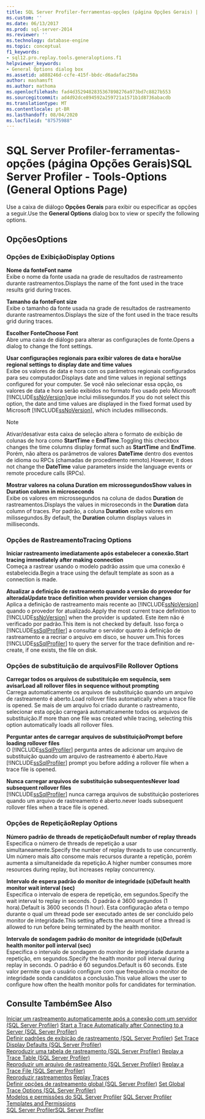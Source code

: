 ```yaml
---
title: SQL Server Profiler-ferramentas-opções (página Opções Gerais) | Microsoft Docs
ms.custom: ''
ms.date: 06/13/2017
ms.prod: sql-server-2014
ms.reviewer: ''
ms.technology: database-engine
ms.topic: conceptual
f1_keywords:
- sql12.pro.replay.tools.generaloptions.f1
helpviewer_keywords:
- General Options dialog box
ms.assetid: a888246d-ccfe-415f-bbdc-d6adafac250a
author: mashamsft
ms.author: mathoma
ms.openlocfilehash: fad4d3529482835367898276a973bd7c8827b553
ms.sourcegitcommit: ad4d92dce894592a259721a1571b1d8736abacdb
ms.translationtype: MT
ms.contentlocale: pt-BR
ms.lasthandoff: 08/04/2020
ms.locfileid: "87575988"
---
```

# <a name="sql-server-profiler---tools-options-general-options-page"></a><span data-ttu-id="59eea-102">SQL Server Profiler-ferramentas-opções (página Opções Gerais)</span><span class="sxs-lookup"><span data-stu-id="59eea-102">SQL Server Profiler - Tools-Options (General Options Page)</span></span>
  <span data-ttu-id="59eea-103">Use a caixa de diálogo **Opções Gerais** para exibir ou especificar as opções a seguir.</span><span class="sxs-lookup"><span data-stu-id="59eea-103">Use the **General Options** dialog box to view or specify the following options.</span></span>  
  
## <a name="options"></a><span data-ttu-id="59eea-104">Opções</span><span class="sxs-lookup"><span data-stu-id="59eea-104">Options</span></span>  
  
### <a name="display-options"></a><span data-ttu-id="59eea-105">Opções de Exibição</span><span class="sxs-lookup"><span data-stu-id="59eea-105">Display Options</span></span>  
 <span data-ttu-id="59eea-106">**Nome da fonte**</span><span class="sxs-lookup"><span data-stu-id="59eea-106">**Font name**</span></span>  
 <span data-ttu-id="59eea-107">Exibe o nome da fonte usada na grade de resultados de rastreamento durante rastreamentos.</span><span class="sxs-lookup"><span data-stu-id="59eea-107">Displays the name of the font used in the trace results grid during traces.</span></span>  
  
 <span data-ttu-id="59eea-108">**Tamanho da fonte**</span><span class="sxs-lookup"><span data-stu-id="59eea-108">**Font size**</span></span>  
 <span data-ttu-id="59eea-109">Exibe o tamanho da fonte usada na grade de resultados de rastreamento durante rastreamentos.</span><span class="sxs-lookup"><span data-stu-id="59eea-109">Displays the size of the font used in the trace results grid during traces.</span></span>  
  
 <span data-ttu-id="59eea-110">**Escolher Fonte**</span><span class="sxs-lookup"><span data-stu-id="59eea-110">**Choose Font**</span></span>  
 <span data-ttu-id="59eea-111">Abre uma caixa de diálogo para alterar as configurações de fonte.</span><span class="sxs-lookup"><span data-stu-id="59eea-111">Opens a dialog to change the font settings.</span></span>  
  
 <span data-ttu-id="59eea-112">**Usar configurações regionais para exibir valores de data e hora**</span><span class="sxs-lookup"><span data-stu-id="59eea-112">**Use regional settings to display date and time values**</span></span>  
 <span data-ttu-id="59eea-113">Exibe os valores de data e hora com os parâmetros regionais configurados para seu computador.</span><span class="sxs-lookup"><span data-stu-id="59eea-113">Displays date and time values in regional settings configured for your computer.</span></span> <span data-ttu-id="59eea-114">Se você não selecionar essa opção, os valores de data e hora serão exibidos no formato fixo usado pelo Microsoft [!INCLUDE[ssNoVersion](../includes/ssnoversion-md.md)]que inclui milissegundos.</span><span class="sxs-lookup"><span data-stu-id="59eea-114">If you do not select this option, the date and time values are displayed in the fixed format used by Microsoft [!INCLUDE[ssNoVersion](../includes/ssnoversion-md.md)], which includes milliseconds.</span></span>  
  
> [!NOTE]  
>  <span data-ttu-id="59eea-115">Ativar/desativar esta caixa de seleção altera o formato de exibição de colunas de hora como **StartTime** e **EndTime**.</span><span class="sxs-lookup"><span data-stu-id="59eea-115">Toggling this checkbox changes the time columns display format such as **StartTime** and **EndTime**.</span></span> <span data-ttu-id="59eea-116">Porém, não altera os parâmetros de valores **DateTime** dentro dos eventos de idioma ou RPCs (chamadas de procedimento remoto).</span><span class="sxs-lookup"><span data-stu-id="59eea-116">However, it does not change the **DateTime** value parameters inside the language events or remote procedure calls (RPCs).</span></span>  
  
 <span data-ttu-id="59eea-117">**Mostrar valores na coluna Duration em microssegundos**</span><span class="sxs-lookup"><span data-stu-id="59eea-117">**Show values in Duration column in microseconds**</span></span>  
 <span data-ttu-id="59eea-118">Exibe os valores em microssegundos na coluna de dados **Duration** de rastreamentos.</span><span class="sxs-lookup"><span data-stu-id="59eea-118">Displays the values in microseconds in the **Duration** data column of traces.</span></span> <span data-ttu-id="59eea-119">Por padrão, a coluna **Duration** exibe valores em milissegundos.</span><span class="sxs-lookup"><span data-stu-id="59eea-119">By default, the **Duration** column displays values in milliseconds.</span></span>  
  
### <a name="tracing-options"></a><span data-ttu-id="59eea-120">Opções de Rastreamento</span><span class="sxs-lookup"><span data-stu-id="59eea-120">Tracing Options</span></span>  
 <span data-ttu-id="59eea-121">**Iniciar rastreamento imediatamente após estabelecer a conexão.**</span><span class="sxs-lookup"><span data-stu-id="59eea-121">**Start tracing immediately after making connection**</span></span>  
 <span data-ttu-id="59eea-122">Começa a rastrear usando o modelo padrão assim que uma conexão é estabelecida.</span><span class="sxs-lookup"><span data-stu-id="59eea-122">Begin a trace using the default template as soon as a connection is made.</span></span>  
  
 <span data-ttu-id="59eea-123">**Atualizar a definição de rastreamento quando a versão do provedor for alterada**</span><span class="sxs-lookup"><span data-stu-id="59eea-123">**Update trace definition when provider version changes**</span></span>  
 <span data-ttu-id="59eea-124">Aplica a definição de rastreamento mais recente ao [!INCLUDE[ssNoVersion](../includes/ssnoversion-md.md)] quando o provedor for atualizado.</span><span class="sxs-lookup"><span data-stu-id="59eea-124">Apply the most current trace definition to [!INCLUDE[ssNoVersion](../includes/ssnoversion-md.md)] when the provider is updated.</span></span> <span data-ttu-id="59eea-125">Este item não é verificado por padrão.</span><span class="sxs-lookup"><span data-stu-id="59eea-125">This item is not checked by default.</span></span> <span data-ttu-id="59eea-126">Isso força o [!INCLUDE[ssSqlProfiler](../includes/sssqlprofiler-md.md)] a consultar o servidor quanto à definição de rastreamento e a recriar o arquivo em disco, se houver um.</span><span class="sxs-lookup"><span data-stu-id="59eea-126">This forces [!INCLUDE[ssSqlProfiler](../includes/sssqlprofiler-md.md)] to query the server for the trace definition and re-create, if one exists, the file on disk.</span></span>  
  
### <a name="file-rollover-options"></a><span data-ttu-id="59eea-127">Opções de substituição de arquivos</span><span class="sxs-lookup"><span data-stu-id="59eea-127">File Rollover Options</span></span>  
 <span data-ttu-id="59eea-128">**Carregar todos os arquivos de substituição em sequência, sem avisar**</span><span class="sxs-lookup"><span data-stu-id="59eea-128">**Load all rollover files in sequence without prompting**</span></span>  
 <span data-ttu-id="59eea-129">Carrega automaticamente os arquivos de substituição quando um arquivo de rastreamento é aberto.</span><span class="sxs-lookup"><span data-stu-id="59eea-129">Load rollover files automatically when a trace file is opened.</span></span> <span data-ttu-id="59eea-130">Se mais de um arquivo foi criado durante o rastreamento, selecionar esta opção carregará automaticamente todos os arquivos de substituição.</span><span class="sxs-lookup"><span data-stu-id="59eea-130">If more than one file was created while tracing, selecting this option automatically loads all rollover files.</span></span>  
  
 <span data-ttu-id="59eea-131">**Perguntar antes de carregar arquivos de substituição**</span><span class="sxs-lookup"><span data-stu-id="59eea-131">**Prompt before loading rollover files**</span></span>  
 <span data-ttu-id="59eea-132">O [!INCLUDE[ssSqlProfiler](../includes/sssqlprofiler-md.md)] pergunta antes de adicionar um arquivo de substituição quando um arquivo de rastreamento é aberto.</span><span class="sxs-lookup"><span data-stu-id="59eea-132">Have [!INCLUDE[ssSqlProfiler](../includes/sssqlprofiler-md.md)] prompt you before adding a rollover file when a trace file is opened.</span></span>  
  
 <span data-ttu-id="59eea-133">**Nunca carregar arquivos de substituição subsequentes**</span><span class="sxs-lookup"><span data-stu-id="59eea-133">**Never load subsequent rollover files**</span></span>  
 [!INCLUDE[ssSqlProfiler](../includes/sssqlprofiler-md.md)] <span data-ttu-id="59eea-134">nunca carrega arquivos de substituição posteriores quando um arquivo de rastreamento é aberto.</span><span class="sxs-lookup"><span data-stu-id="59eea-134">never loads subsequent rollover files when a trace file is opened.</span></span>  
  
### <a name="replay-options"></a><span data-ttu-id="59eea-135">Opções de Repetição</span><span class="sxs-lookup"><span data-stu-id="59eea-135">Replay Options</span></span>  
 <span data-ttu-id="59eea-136">**Número padrão de threads de repetição**</span><span class="sxs-lookup"><span data-stu-id="59eea-136">**Default number of replay threads**</span></span>  
 <span data-ttu-id="59eea-137">Especifica o número de threads de repetição a usar simultaneamente.</span><span class="sxs-lookup"><span data-stu-id="59eea-137">Specify the number of replay threads to use concurrently.</span></span> <span data-ttu-id="59eea-138">Um número mais alto consome mais recursos durante a repetição, porém aumenta a simultaneidade da repetição.</span><span class="sxs-lookup"><span data-stu-id="59eea-138">A higher number consumes more resources during replay, but increases replay concurrency.</span></span>  
  
 <span data-ttu-id="59eea-139">**Intervalo de espera padrão do monitor de integridade (s)**</span><span class="sxs-lookup"><span data-stu-id="59eea-139">**Default health monitor wait interval (sec)**</span></span>  
 <span data-ttu-id="59eea-140">Especifica o intervalo de espera de repetição, em segundos.</span><span class="sxs-lookup"><span data-stu-id="59eea-140">Specify the wait interval to replay in seconds.</span></span> <span data-ttu-id="59eea-141">O padrão é 3600 segundos (1 hora).</span><span class="sxs-lookup"><span data-stu-id="59eea-141">Default is 3600 seconds (1 hour).</span></span> <span data-ttu-id="59eea-142">Esta configuração afeta o tempo durante o qual um thread pode ser executado antes de ser concluído pelo monitor de integridade.</span><span class="sxs-lookup"><span data-stu-id="59eea-142">This setting affects the amount of time a thread is allowed to run before being terminated by the health monitor.</span></span>  
  
 <span data-ttu-id="59eea-143">**Intervalo de sondagem padrão do monitor de integridade (s)**</span><span class="sxs-lookup"><span data-stu-id="59eea-143">**Default health monitor poll interval (sec)**</span></span>  
 <span data-ttu-id="59eea-144">Especifica o intervalo de sondagem do monitor de integridade durante a repetição, em segundos.</span><span class="sxs-lookup"><span data-stu-id="59eea-144">Specify the health monitor poll interval during replay in seconds.</span></span> <span data-ttu-id="59eea-145">O padrão é 60 segundos.</span><span class="sxs-lookup"><span data-stu-id="59eea-145">Default is 60 seconds.</span></span> <span data-ttu-id="59eea-146">Este valor permite que o usuário configure com que frequência o monitor de integridade sonda candidatos a conclusão.</span><span class="sxs-lookup"><span data-stu-id="59eea-146">This value allows the user to configure how often the health monitor polls for candidates for termination.</span></span>  
  
## <a name="see-also"></a><span data-ttu-id="59eea-147">Consulte Também</span><span class="sxs-lookup"><span data-stu-id="59eea-147">See Also</span></span>  
 <span data-ttu-id="59eea-148">[Iniciar um rastreamento automaticamente após a conexão com um servidor &#40;SQL Server Profiler&#41;](../tools/sql-server-profiler/start-a-trace-automatically-after-connecting-to-a-server-sql-server-profiler.md) </span><span class="sxs-lookup"><span data-stu-id="59eea-148">[Start a Trace Automatically after Connecting to a Server &#40;SQL Server Profiler&#41;](../tools/sql-server-profiler/start-a-trace-automatically-after-connecting-to-a-server-sql-server-profiler.md) </span></span>  
 <span data-ttu-id="59eea-149">[Definir padrões de exibição de rastreamento &#40;SQL Server Profiler&#41;](../tools/sql-server-profiler/set-trace-display-defaults-sql-server-profiler.md) </span><span class="sxs-lookup"><span data-stu-id="59eea-149">[Set Trace Display Defaults &#40;SQL Server Profiler&#41;](../tools/sql-server-profiler/set-trace-display-defaults-sql-server-profiler.md) </span></span>  
 <span data-ttu-id="59eea-150">[Reproduzir uma tabela de rastreamento &#40;SQL Server Profiler&#41;](../tools/sql-server-profiler/replay-a-trace-table-sql-server-profiler.md) </span><span class="sxs-lookup"><span data-stu-id="59eea-150">[Replay a Trace Table &#40;SQL Server Profiler&#41;](../tools/sql-server-profiler/replay-a-trace-table-sql-server-profiler.md) </span></span>  
 <span data-ttu-id="59eea-151">[Reproduzir um arquivo de rastreamento &#40;SQL Server Profiler&#41;](../tools/sql-server-profiler/replay-a-trace-file-sql-server-profiler.md) </span><span class="sxs-lookup"><span data-stu-id="59eea-151">[Replay a Trace File &#40;SQL Server Profiler&#41;](../tools/sql-server-profiler/replay-a-trace-file-sql-server-profiler.md) </span></span>  
 <span data-ttu-id="59eea-152">[Reproduzir rastreamentos](../tools/sql-server-profiler/replay-traces.md) </span><span class="sxs-lookup"><span data-stu-id="59eea-152">[Replay Traces](../tools/sql-server-profiler/replay-traces.md) </span></span>  
 <span data-ttu-id="59eea-153">[Definir opções de rastreamento global &#40;SQL Server Profiler&#41;](../tools/sql-server-profiler/set-global-trace-options-sql-server-profiler.md) </span><span class="sxs-lookup"><span data-stu-id="59eea-153">[Set Global Trace Options &#40;SQL Server Profiler&#41;](../tools/sql-server-profiler/set-global-trace-options-sql-server-profiler.md) </span></span>  
 <span data-ttu-id="59eea-154">[Modelos e permissões do SQL Server Profiler](../tools/sql-server-profiler/sql-server-profiler-templates-and-permissions.md) </span><span class="sxs-lookup"><span data-stu-id="59eea-154">[SQL Server Profiler Templates and Permissions](../tools/sql-server-profiler/sql-server-profiler-templates-and-permissions.md) </span></span>  
 [<span data-ttu-id="59eea-155">SQL Server Profiler</span><span class="sxs-lookup"><span data-stu-id="59eea-155">SQL Server Profiler</span></span>](../tools/sql-server-profiler/sql-server-profiler.md)  
  
  

